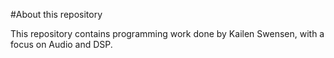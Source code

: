 #About this repository

This repository contains programming work done by Kailen Swensen, with a focus on Audio and DSP.
